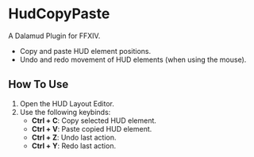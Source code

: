 # HudCopyPaste

A Dalamud Plugin for FFXIV. 

- Copy and paste HUD element positions.
- Undo and redo movement of HUD elements (when using the mouse).

## How To Use
1. Open the HUD Layout Editor.
2. Use the following keybinds:
	- **Ctrl + C**: Copy selected HUD element.
	- **Ctrl + V**: Paste copied HUD element.
	- **Ctrl + Z**: Undo last action.
	- **Ctrl + Y**: Redo last action.

